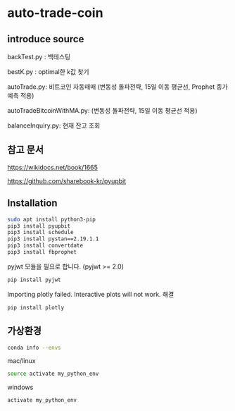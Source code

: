 # auto-trade-coin

## introduce source

backTest.py : 백테스팅

bestK.py : optimal한 k값 찾기

autoTrade.py: 비트코인 자동매매 (변동성 돌파전략, 15일 이동 평균선, Prophet 종가 예측 적용)

autoTradeBitcoinWithMA.py: (변동성 돌파전략, 15일 이동 평균선 적용)

balanceInquiry.py: 현재 잔고 조회


## 참고 문서

https://wikidocs.net/book/1665

https://github.com/sharebook-kr/pyupbit



## Installation

```sh
sudo apt install python3-pip
pip3 install pyupbit
pip3 install schedule
pip3 install pystan==2.19.1.1
pip3 install convertdate
pip3 install fbprophet
```

pyjwt 모듈을 필요로 합니다. (pyjwt >= 2.0)

```sh
pip install pyjwt
```


Importing plotly failed. Interactive plots will not work. 해결
```
pip install plotly
```

## 가상환경

```sh
conda info --envs
```


mac/linux

```sh
source activate my_python_env
```

windows

```sh
activate my_python_env
```